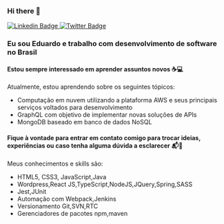 ### Hi there 👋

<p>
  <a href="https://www.linkedin.com/in/eduardo-trandafilov-0ba458b1" rel="nofollow">
    <img src="https://img.shields.io/badge/linkedin-%230077B5.svg?&style=plastic&logo=linkedin&logoColor=white" alt="Linkedin Badge" style="max-width:100%;">
  </a>
  
  <a href="https://twitter.com/eduardo_tran" rel="nofollow">
    <img alt="Twitter Badge" src="https://img.shields.io/twitter/url?label=Twitter&style=social&url=https%3A%2F%2Ftwitter.com%2Feduardo_tran">
  </a>
</p>

### Eu sou Eduardo e trabalho com desenvolvimento de software no Brasil

#### Estou sempre interessado em aprender assuntos novos :coffee::computer:
Atualmente, estou aprendendo sobre os seguintes tópicos:
- Computação em nuvem utilizando a plataforma AWS e seus principais serviços voltados para desenvolvimento
- GraphQL com objetivo de implementar novas soluções de APIs 
- MongoDB baseado em banco de dados NoSQL 


#### Fique à vontade para entrar em contato comigo para trocar ideias, experiências ou caso tenha alguma dúvida a esclarecer :mailbox_with_mail::memo:
Meus conhecimentos e skills são:
- HTML5, CSS3, JavaScript,Java
- Wordpress,React JS,TypeScript,NodeJS,JQuery,Spring,SASS
- Jest,JUnit
- Automação com Webpack,Jenkins
- Versionamento Git,SVN,RTC 
- Gerenciadores de pacotes npm,maven 
